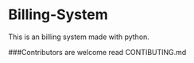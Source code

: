 # Billing-System

This is an billing system made with python.

###Contributors are welcome
read CONTIBUTING.md
